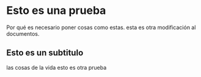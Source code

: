 # Esto es una prueba

Por qué es necesario poner cosas como estas. 
esta es otra modificación al documentos. 

## Esto es un subtitulo
las cosas de la vida 
esto es otra prueba
